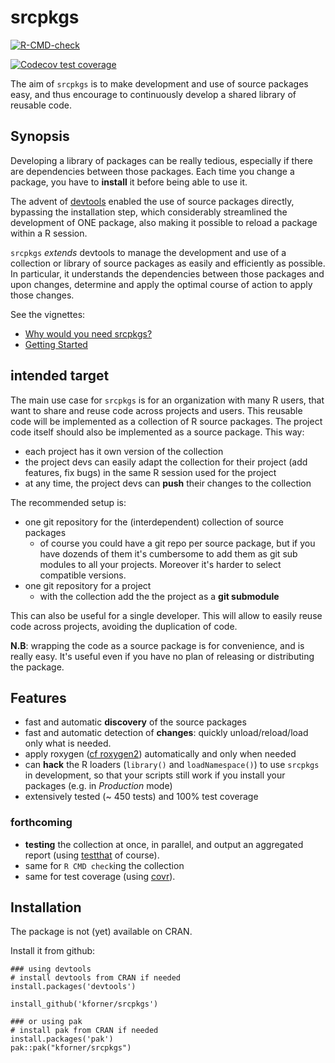   # srcpkgs

  <!-- badges: start -->
  [![R-CMD-check](https://github.com/kforner/srcpkgs/actions/workflows/R-CMD-check.yaml/badge.svg)](https://github.com/kforner/srcpkgs/actions/workflows/R-CMD-check.yaml)

  [![Codecov test coverage](https://codecov.io/gh/kforner/srcpkgs/branch/main/graph/badge.svg)](https://app.codecov.io/gh/kforner/srcpkgs?branch=main)
  <!-- badges: end -->

The aim of `srcpkgs` is to make development and use of source packages easy, and thus encourage to  continuously develop a shared library of reusable code. 

## Synopsis

Developing a library of packages can be really tedious, especially if there are dependencies between those packages. Each time you change a package, you have to **install** it before being able to use it.

The advent of [devtools](https://devtools.r-lib.org/) enabled the use of source packages directly, bypassing the installation step, which considerably streamlined the development of ONE package, also making it possible to reload a package within a R session.

`srcpkgs` *extends* devtools to manage the development and use of a  collection or library of source packages as easily and efficiently as possible.
In particular, it understands the dependencies between those packages and upon changes, determine and apply the optimal
course of action to apply those changes.

See the vignettes:

-  [Why would you need srcpkgs?](https://kforner.github.io/srcpkgs/articles/demo.html)
- [Getting Started](https://kforner.github.io/srcpkgs/articles/getting_started.html)

## intended target

The main use case for `srcpkgs` is for an organization with many R users, that want to share and reuse code across projects and users. This reusable code will be implemented as a collection of R source packages. The project code itself should also be implemented as a source package. 
This way: 
- each project has it own version of the collection
- the project devs can easily adapt the collection for their project (add features, fix bugs) in the same R session used for the project
- at any time, the project devs can **push** their changes to the collection


The recommended setup is:
- one git repository for the (interdependent) collection of source packages
  * of course you could have a git repo per source package, but if you have dozends of them it's cumbersome to add them as git sub modules to all your projects. Moreover it's harder to select compatible versions.
- one git repository for a project
   * with the collection add the the project as a **git submodule**


This can also be useful for a single developer. This will allow to easily reuse code across projects, avoiding the duplication of code. 

**N.B**: wrapping the code as a source package is for convenience, and is really easy. It's useful even if you have no plan of releasing or distributing the package. 


## Features

- fast and automatic **discovery** of the source packages 
- fast and automatic detection of **changes**: quickly unload/reload/load only what is needed.
- apply roxygen ([cf roxygen2](https://roxygen2.r-lib.org/)) automatically and only when needed
- can **hack** the R loaders (`library()` and `loadNamespace()`) to use `srcpkgs` in development, 
  so that your scripts still work if you install your packages (e.g. in *Production* mode)
- extensively tested (~ 450 tests) and 100% test coverage

### forthcoming

- **testing** the collection at once, in parallel, and output an aggregated report (using [testthat](https://testthat.r-lib.org/) of course).
- same for `R CMD check`ing the collection
- same for test coverage (using [covr](https://covr.r-lib.org/)).


## Installation

The package is not (yet) available on CRAN.

Install it from github: 
```
### using devtools
# install devtools from CRAN if needed
install.packages('devtools') 

install_github('kforner/srcpkgs')

### or using pak
# install pak from CRAN if needed
install.packages('pak') 
pak::pak("kforner/srcpkgs")
```

